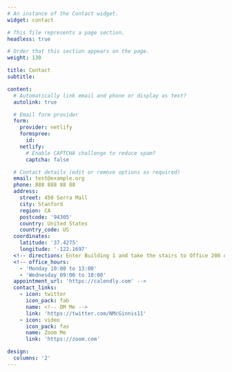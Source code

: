```yaml
---
# An instance of the Contact widget.
widget: contact

# This file represents a page section.
headless: true

# Order that this section appears on the page.
weight: 130

title: Contact
subtitle:

content:
  # Automatically link email and phone or display as text?
  autolink: true

  # Email form provider
  form:
    provider: netlify
    formspree:
      id:
    netlify:
      # Enable CAPTCHA challenge to reduce spam?
      captcha: false

  # Contact details (edit or remove options as required)
  email: test@example.org
  phone: 888 888 88 88
  address:
    street: 450 Serra Mall
    city: Stanford
    region: CA
    postcode: '94305'
    country: United States
    country_code: US
  coordinates:
    latitude: '37.4275'
    longitude: '-122.1697'
  <!-- directions: Enter Building 1 and take the stairs to Office 200 on Floor 2 -->
  <!-- office_hours:
    - 'Monday 10:00 to 13:00'
    - 'Wednesday 09:00 to 10:00'
  appointment_url: 'https://calendly.com' -->
  contact_links:
    - icon: twitter
      icon_pack: fab
      name: <!-- DM Me -->
      link: 'https://twitter.com/NMcGinnis11'
    - icon: video
      icon_pack: fas
      name: Zoom Me
      link: 'https://zoom.com'

design:
  columns: '2'
---
```

